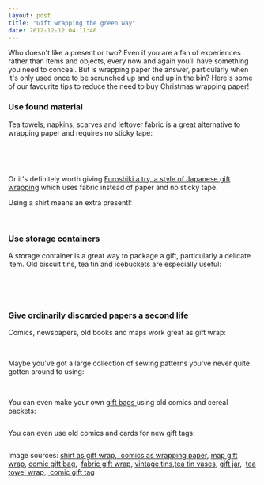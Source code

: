 ```yaml
---
layout: post
title: "Gift wrapping the green way"
date: 2012-12-12 04:11:40
---
```


Who doesn't like a present or two? Even if you are a fan of experiences rather than items and objects, every now and again you'll have something you need to conceal. But is wrapping paper the answer, particularly when it's only used once to be scrunched up and end up in the bin? Here's some of our favourite tips to reduce the need to buy Christmas wrapping paper!

### Use found material

Tea towels, napkins, scarves and leftover fabric is a great alternative to wrapping paper and requires no sticky tape:

<img alt="" class="imagecache-WYSIWYG_large wysiwyg_img" src="/sites/default/files/imagecache/WYSIWYG_large/wysiwyg_images/story/213146994834124273_5uHQKpSR_c.jpg" />  

<img alt="" class="imagecache-WYSIWYG_large wysiwyg_img" src="/sites/default/files/imagecache/WYSIWYG_large/wysiwyg_images/story/creative-eco-gift-wrapping_0.jpg" />    

Or it's definitely worth giving <a href="http://www.youtube.com/watch?v=Bn6zdyCAwJs" target="_blank">Furoshiki a try, a style of Japanese gift wrapping</a> which uses fabric instead of paper and no sticky tape. 

Using a shirt means an extra present!:

<img alt="" class="imagecache-WYSIWYG_large wysiwyg_img" src="/sites/default/files/imagecache/WYSIWYG_large/wysiwyg_images/story/GG-Clothes-Wrapping-1110-lgn_0.jpg" />  

### Use storage containers

A storage container is a great way to package a gift, particularly a delicate item. Old biscuit tins, tea tin and icebuckets are especially useful:

<img alt="" class="imagecache-WYSIWYG_large wysiwyg_img" src="/sites/default/files/imagecache/WYSIWYG_large/wysiwyg_images/story/2528746599_a698ee0ef7_o.jpg" />

<img alt="" class="imagecache-WYSIWYG_large wysiwyg_img" src="/sites/default/files/imagecache/WYSIWYG_large/wysiwyg_images/story/P1030860.jpg" />

<img alt="" class="imagecache-WYSIWYG_large wysiwyg_img" src="/sites/default/files/imagecache/WYSIWYG_large/wysiwyg_images/story/Pamper-Yourself-Jars-and-Free-Printable-6-of-6_thumb.jpg" />

<img alt="" class="imagecache-WYSIWYG_large wysiwyg_img" src="/sites/default/files/imagecache/WYSIWYG_large/wysiwyg_images/story/vintage-ice-bucket-from-sweetlovevintage.jpg" />  

### Give ordinarily discarded papers a second life

Comics, newspapers, old books and maps work great as gift wrap:

<img alt="" class="imagecache-WYSIWYG_large wysiwyg_img" src="/sites/default/files/imagecache/WYSIWYG_large/wysiwyg_images/story/207798970276234213_0HCZhD3K_c.jpg" />

<img alt="" class="imagecache-WYSIWYG_large wysiwyg_img" src="/sites/default/files/imagecache/WYSIWYG_large/wysiwyg_images/story/map-gift-wrapping-e1346610606773.jpg" />

Maybe you've got a large collection of sewing patterns you've never quite gotten around to using:

<img alt="" class="imagecache-WYSIWYG_large wysiwyg_img" src="/sites/default/files/imagecache/WYSIWYG_large/wysiwyg_images/story/8143479764_087b176562_z.jpg" />

<img alt="" class="imagecache-WYSIWYG_large wysiwyg_img" src="/sites/default/files/imagecache/WYSIWYG_large/wysiwyg_images/story/6a00d83451be3369e2010536337078970c-800wi.jpg" />

You can even make your own [gift bags ][1]using old comics and cereal packets:

 [1]: http://yourstrulyg.com/2011/10/16/diy-newspaper-gift-bag/

<img alt="" class="imagecache-WYSIWYG_large wysiwyg_img" src="/sites/default/files/imagecache/WYSIWYG_large/wysiwyg_images/story/img_7294.jpg" />

You can even use old comics and cards for new gift tags:

<img alt="" class="imagecache-WYSIWYG_large wysiwyg_img" src="/sites/default/files/imagecache/WYSIWYG_large/wysiwyg_images/story/DSC02183.JPG" />

Image sources: [shirt as gift wrap,  ][2][comics as wrapping paper][3], [map gift wrap,][4] [comic gift bag][1],  [fabric gift wrap][5], [vintage tins][6],[tea tin vases][7], [gift jar][8],  [tea towel wrap][9], [ ][8][comic gift tag][10]

 [2]: http://www.countryliving.com/crafts/projects/christmas-crafts/gift-wrapping-ideas
 [3]: http://www.realsimple.com/new-uses-for-old-things/new-uses-holidays/use-newspaper-dictionary-pages-maps-as-wrapping-paper-00000000025624/index.html
 [4]: http://stagetecture.com/2012/09/guest-blogger-how-to-greenify-your-any-occasion-gift-wrapping/#sthash.8yu5NkxR.dpbs
 [5]: http://www.jandofabrics.com/newsletters/fabric-craft-ideas-gift-wrap-goes-glam/
 [6]: http://bijoukaleidoscope.blogspot.co.uk/2009/07/vintage-tea-tins.html
 [7]: http://lilyandscooter.com/2011/04/tea-tin-vases/
 [8]: http://www.plumadorable.com/pamper-yourself-gift-jars-free-printable-tags/
 [9]: http://www.makeandtakes.com/wrapped-bottle-of-bubbly-neighbor-gift
 [10]: http://www.ing-things.blogspot.be/search/label/zelfgemaakt?updated-max=2011-12-21T08:15:00%2B01:00&max-results=20&start=36&by-date=false
